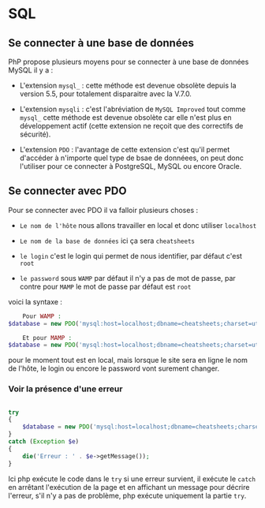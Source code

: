 # SQL

## Se connecter à une base de données

PhP propose plusieurs moyens pour se connecter à une base de données MySQL il y a : 

*   L'extension `mysql_` : cette méthode est devenue obsolète depuis la version 5.5, pour totalement disparaitre avec la V.7.0.

*   L'extension `mysqli` : c'est l'abréviation de `MySQL Improved` tout comme `mysql_` cette méthode est devenue obsolète car elle n'est plus en développement actif (cette extension ne reçoit que des correctifs de sécurité).

*   L'extension `PDO` : l'avantage de cette extension c'est qu'il permet d'accéder à n'importe quel type de bsae de donnéees, on peut donc l'utiliser pour ce connecter à PostgreSQL, MySQL ou encore Oracle.
 

## Se connecter avec PDO

Pour se connecter avec PDO il va falloir plusieurs choses : 

*   `Le nom de l'hôte` nous allons travailler en local et donc utiliser `localhost`

*   `Le nom de la base de données` ici ça sera `cheatsheets`

*   `le login` c'est le login qui permet de nous identifier, par défaut c'est `root`

*   `le password` sous `WAMP` par défaut il n'y a pas de mot de passe, par contre pour `MAMP` le mot de passe par défaut est `root`

voici la syntaxe : 

```php
    Pour WAMP :
$database = new PDO('mysql:host=localhost;dbname=cheatsheets;charset=utf8', 'root', '');

    Et pour MAMP :
$database = new PDO('mysql:host=localhost;dbname=cheatsheets;charset=utf8', 'root', 'root');
```

pour le moment tout est en local, mais lorsque le site sera en ligne le nom de l'hôte, le login ou encore le password vont surement changer.

### Voir la présence d'une erreur

```php

try
{
    $database = new PDO('mysql:host=localhost;dbname=cheatsheets;charset=utf8', 'root', '');
}
catch (Exception $e)
{
    die('Erreur : ' . $e->getMessage());
}
```

Ici php exécute le code dans le `try` si une erreur survient, il exécute le `catch` en arrêtant l'exécution de la page et en affichant un message pour décrire l'erreur, s'il n'y a pas de problème, php exécute uniquement la partie `try`.